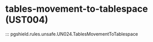 # tables-movement-to-tablespace (UST004)

::: pgshield.rules.unsafe.UN024.TablesMovementToTablespace

